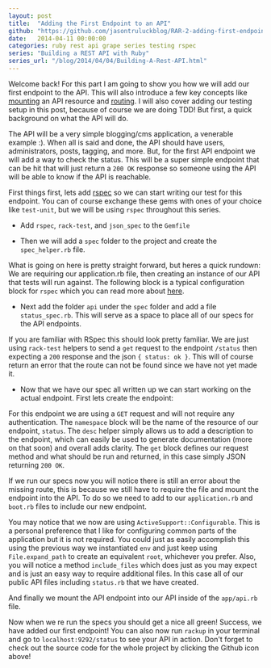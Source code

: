 ```yaml
---
layout: post
title:  "Adding the First Endpoint to an API"
github: "https://github.com/jasontruluckblog/RAR-2-adding-first-endpoint"
date:   2014-04-11 00:00:00
categories: ruby rest api grape series testing rspec
series: "Building a REST API with Ruby"
series_url: "/blog/2014/04/04/Building-A-Rest-API.html"
---
```


Welcome back! For this part I am going to show you how we will add our first endpoint to the API. This will also introduce a few key concepts like
[mounting](https://github.com/intridea/grape#mounting) an API resource and [routing](https://github.com/intridea/grape#routes). I will also cover
adding our testing setup in this post, because of course we are doing TDD! But first, a quick background on what the API will do.

The API will be a very simple blogging/cms application, a venerable example :). When all is said and done, the API should have users,
administrators, posts, tagging, and more. But, for the first API endpoint we will add a way to check the status. This will be a super
simple endpoint that can be hit that will just return a `200 OK` response so someone using the API will be able to know if the API is reachable.

First things first, lets add [rspec](https://github.com/rspec/rspec) so we can start writing our test for this endpoint. You can of course exchange
these gems with ones of your choice like `test-unit`, but we will be using `rspec` throughout this series.

* Add `rspec`, `rack-test`, and `json_spec` to the `Gemfile`

<script src="http://gist-it.appspot.com/github.com/jasontruluckblog/RAR-2-adding-first-endpoint/blob/master/Gemfile?slice=5:"></script>

* Then we will add a `spec` folder to the project and create the `spec_helper.rb` file.

<script src="http://gist-it.appspot.com/github.com/jasontruluckblog/RAR-2-adding-first-endpoint/blob/master/spec/spec_helper.rb?"></script>

What is going on here is pretty straight forward, but heres a quick rundown: We are requiring our application.rb file, then creating an instance of our
API that tests will run against. The following block is a typical configuration block for `rspec` which you can read more about
[here](https://www.relishapp.com/rspec/rspec-core/v/3-0/docs/configuration).

* Next add the folder `api` under the `spec` folder and add a file `status_spec.rb`. This will serve as a space to place all of our specs for the API
endpoints.

<script src="http://gist-it.appspot.com/github.com/jasontruluckblog/RAR-2-adding-first-endpoint/blob/master/spec/api/status_spec.rb"></script>

If you are familiar with RSpec this should look pretty familiar. We are just using `rack-test` helpers to send a `get` request to the endpoint `/status`
then expecting a `200` response and the json `{ status: ok }`. This will of course return an error that the route can not be found since we have not yet
made it.

* Now that we have our spec all written up we can start working on the actual endpoint. First lets create the endpoint:

<script src="http://gist-it.appspot.com/github.com/jasontruluckblog/RAR-2-adding-first-endpoint/blob/master/app/api/status.rb"></script>

For this endpoint we are using a `GET` request and will not require any authentication. The `namespace` block will be the name of the resource
of our endpoint, `status`. The `desc` helper simply allows us to add a description to the endpoint, which can easily be used to generate documentation
(more on that soon) and overall adds clarity. The `get` block defines our request method and what should be run and returned, in this case simply JSON
returning `200 OK`.

If we run our specs now you will notice there is still an error about the missing route, this is because we still have to require the file and mount the
endpoint into the API. To do so we need to add to our `application.rb` and `boot.rb` files to include our new endpoint.

<script src="http://gist-it.appspot.com/github.com/jasontruluckblog/RAR-2-adding-first-endpoint/blob/master/config/boot.rb"></script>

<script src="http://gist-it.appspot.com/github.com/jasontruluckblog/RAR-2-adding-first-endpoint/blob/master/config/application.rb"></script>

You may notice that we now are using `ActiveSupport::Configurable`. This is a personal preference that I like for configuring common parts of the
application but it is not required. You could just as easily accomplish this using the previous way we instantiated `env` and just keep using
`File.expand_path` to create an equivalent `root`, whichever you prefer. Also, you will notice a method `include_files` which does just as you may
expect and is just an easy way to require additional files. In this case all of our public API files including `status.rb` that we have created.

And finally we mount the API endpoint into our API inside of the `app/api.rb` file.

<script src="http://gist-it.appspot.com/github.com/jasontruluckblog/RAR-2-adding-first-endpoint/blob/master/app/api.rb"></script>

Now when we re run the specs you should get a nice all green! Success, we have added our first endpoint! You can also now run `rackup` in your terminal
and go to `localhost:9292/status` to see your API in action. Don't forget to check out the source code for the whole project by clicking the Github
icon above!
